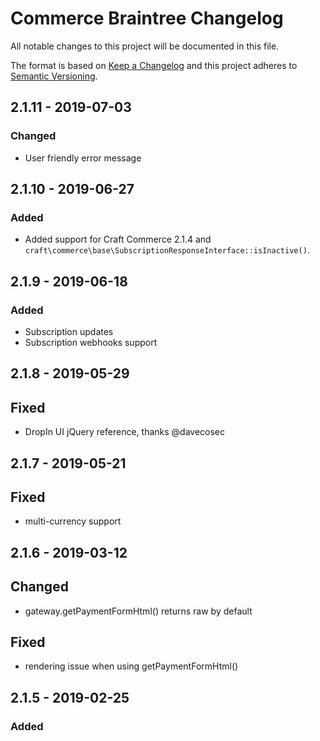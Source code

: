 # Commerce Braintree Changelog

All notable changes to this project will be documented in this file.

The format is based on [Keep a Changelog](http://keepachangelog.com/) and this project adheres to [Semantic Versioning](http://semver.org/).

## 2.1.11 - 2019-07-03

### Changed

-   User friendly error message

## 2.1.10 - 2019-06-27

### Added

-   Added support for Craft Commerce 2.1.4 and `craft\commerce\base\SubscriptionResponseInterface::isInactive()`.

## 2.1.9 - 2019-06-18

### Added

-   Subscription updates
-   Subscription webhooks support

## 2.1.8 - 2019-05-29

## Fixed

-   DropIn UI jQuery reference, thanks @davecosec

## 2.1.7 - 2019-05-21

## Fixed

-   multi-currency support

## 2.1.6 - 2019-03-12

## Changed

-   gateway.getPaymentFormHtml() returns raw by default

## Fixed

-   rendering issue when using getPaymentFormHtml()

## 2.1.5 - 2019-02-25

### Added

